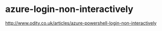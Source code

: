 # azure-login-non-interactively

http://www.odity.co.uk/articles/azure-powershell-login-non-interactively
